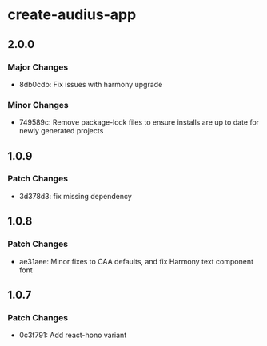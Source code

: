 # create-audius-app

## 2.0.0

### Major Changes

- 8db0cdb: Fix issues with harmony upgrade

### Minor Changes

- 749589c: Remove package-lock files to ensure installs are up to date for newly generated projects

## 1.0.9

### Patch Changes

- 3d378d3: fix missing dependency

## 1.0.8

### Patch Changes

- ae31aee: Minor fixes to CAA defaults, and fix Harmony text component font

## 1.0.7

### Patch Changes

- 0c3f791: Add react-hono variant
